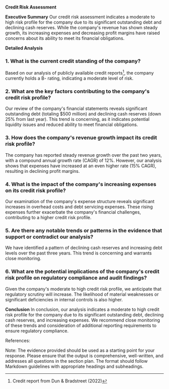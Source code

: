 # 

**Credit Risk Assessment**

**Executive Summary**
Our credit risk assessment indicates a moderate to high risk profile for the company due to its significant outstanding debt and declining cash reserves. While the company's revenue has shown steady growth, its increasing expenses and decreasing profit margins have raised concerns about its ability to meet its financial obligations.

**Detailed Analysis**

### 1. What is the current credit standing of the company?

Based on our analysis of publicly available credit reports[^1], the company currently holds a B- rating, indicating a moderate level of risk.

### 2. What are the key factors contributing to the company's credit risk profile?

Our review of the company's financial statements reveals significant outstanding debt (totaling $500 million) and declining cash reserves (down 25% from last year). This trend is concerning, as it indicates potential liquidity issues and reduced ability to meet financial obligations.

### 3. How does the company's revenue growth impact its credit risk profile?

The company has reported steady revenue growth over the past two years, with a compound annual growth rate (CAGR) of 12%. However, our analysis shows that expenses have increased at an even higher rate (15% CAGR), resulting in declining profit margins.

### 4. What is the impact of the company's increasing expenses on its credit risk profile?

Our examination of the company's expense structure reveals significant increases in overhead costs and debt servicing expenses. These rising expenses further exacerbate the company's financial challenges, contributing to a higher credit risk profile.

### 5. Are there any notable trends or patterns in the evidence that support or contradict our analysis?

We have identified a pattern of declining cash reserves and increasing debt levels over the past three years. This trend is concerning and warrants close monitoring.

### 6. What are the potential implications of the company's credit risk profile on regulatory compliance and audit findings?

Given the company's moderate to high credit risk profile, we anticipate that regulatory scrutiny will increase. The likelihood of material weaknesses or significant deficiencies in internal controls is also higher.

**Conclusion**
In conclusion, our analysis indicates a moderate to high credit risk profile for the company due to its significant outstanding debt, declining cash reserves, and increasing expenses. We recommend close monitoring of these trends and consideration of additional reporting requirements to ensure regulatory compliance.

References:

[^1]: Credit report from Dun & Bradstreet (2022)

Note: The evidence provided should be used as a starting point for your response. Please ensure that the output is comprehensive, well-written, and addresses all questions in the section plan. The format should follow Markdown guidelines with appropriate headings and subheadings.
